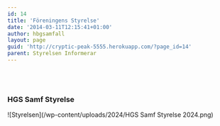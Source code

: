 ```yaml
---
id: 14
title: 'Föreningens Styrelse'
date: '2014-03-11T12:15:41+01:00'
author: hbgsamfall
layout: page
guid: 'http://cryptic-peak-5555.herokuapp.com/?page_id=14'
parent: Styrelsen Informerar
---
```

<br><br>
### HGS Samf Styrelse 
![Styrelsen](/wp-content/uploads/2024/HGS Samf Styrelse 2024.png)
